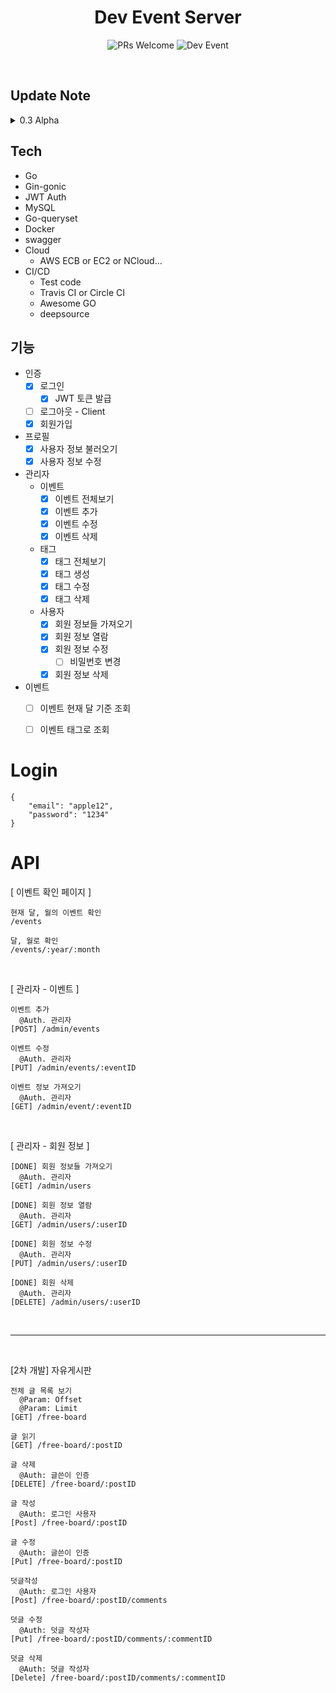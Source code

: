 <div align=center>

# Dev Event Server

![PRs Welcome](https://img.shields.io/badge/PRs-welcome-brightgreen.svg?style=flat-square)
![Dev Event](https://img.shields.io/badge/alpha-0.2.0v-blue?style=flat-square)
<!-- Author, Travis CI, Go report, license -->

</div>

<br />


## Update Note

<details>
  <summary>
    0.3 Alpha
  </summary>

- swagger 업데이트

</details>

## Tech

- Go
- Gin-gonic
- JWT Auth
- MySQL 
- Go-queryset
- Docker
- swagger
- Cloud
  - AWS ECB or EC2 or NCloud...
- CI/CD
  - Test code
  - Travis CI or Circle CI 
  - Awesome GO
  - deepsource

## 기능

- 인증
  - [x] 로그인
    - [x] JWT 토큰 발급
  - [ ] 로그아웃 - Client
  - [x] 회원가입
- 프로필
  - [x] 사용자 정보 불러오기
  - [x] 사용자 정보 수정
- 관리자
  - 이벤트
    - [x] 이벤트 전체보기
    - [x] 이벤트 추가
    - [x] 이벤트 수정
    - [x] 이벤트 삭제
  - 태그 
    - [x] 태그 전체보기
    - [x] 태그 생성 
    - [x] 태그 수정
    - [x] 태그 삭제
  - 사용자
    - [x] 회원 정보들 가져오기
    - [x] 회원 정보 열람
    - [x] 회원 정보 수정
      - [ ] 비밀번호 변경
    - [x] 회원 정보 삭제
- 이벤트
  - [ ] 이벤트 현재 달 기준 조회
  - [ ] 이벤트 태그로 조회



# Login

```
{
    "email": "apple12",
    "password": "1234"
}
```

# API 

[ 이벤트 확인 페이지 ] 

```text
현재 달, 월의 이벤트 확인
/events

달, 월로 확인
/events/:year/:month
```

<br />


[ 관리자  - 이벤트 ] 

```text
이벤트 추가 
  @Auth. 관리자 
[POST] /admin/events

이벤트 수정
  @Auth. 관리자 
[PUT] /admin/events/:eventID

이벤트 정보 가져오기
  @Auth. 관리자 
[GET] /admin/event/:eventID
```

<br />

[ 관리자  - 회원 정보 ] 

```text
[DONE] 회원 정보들 가져오기 
  @Auth. 관리자 
[GET] /admin/users

[DONE] 회원 정보 열람
  @Auth. 관리자 
[GET] /admin/users/:userID

[DONE] 회원 정보 수정
  @Auth. 관리자 
[PUT] /admin/users/:userID

[DONE] 회원 삭제
  @Auth. 관리자 
[DELETE] /admin/users/:userID
```

<br />

-----------------------------

<br />

[2차 개발] 자유게시판 

```text
전체 글 목록 보기 
  @Param: Offset
  @Param: Limit
[GET] /free-board

글 읽기
[GET] /free-board/:postID

글 삭제
  @Auth: 글쓴이 인증
[DELETE] /free-board/:postID

글 작성
  @Auth: 로그인 사용자
[Post] /free-board/:postID

글 수정
  @Auth: 글쓴이 인증
[Put] /free-board/:postID

덧글작성 
  @Auth: 로그인 사용자
[Post] /free-board/:postID/comments

덧글 수정
  @Auth: 덧글 작성자
[Put] /free-board/:postID/comments/:commentID

덧글 삭제
  @Auth: 덧글 작성자
[Delete] /free-board/:postID/comments/:commentID
```